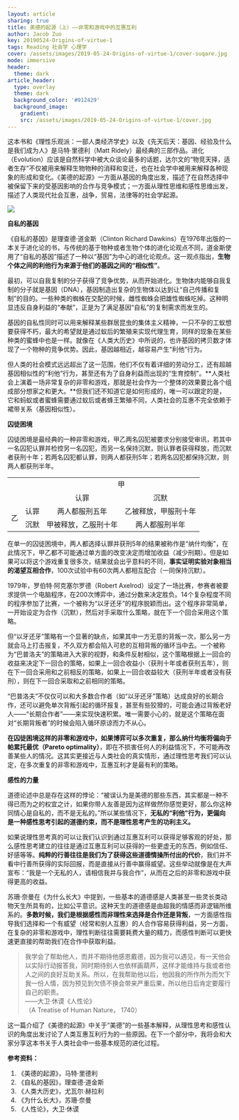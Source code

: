 ```yaml
---
layout: article
sharing: true
title: 美德的起源（上）——非零和游戏中的互惠互利
author: Jacob Zuo
key: 20190524-Origins-of-virtue-1
tags: Reading 社会学 心理学
cover: /assets/images/2019-05-24-Origins-of-virtue-1/cover-suqare.jpg
mode: immersive
header:
  theme: dark
article_header:
  type: overlay
  theme: dark
  background_color: '#912429'
  background_image: 
    gradient: 
    src: /assets/images/2019-05-24-Origins-of-virtue-1/cover.jpg
---
```


这本书和《理性乐观派：一部人类经济学史》以及《先天后天：基因、经验及什么是我们成为人》是马特·里德利（Matt Ridely）最经典的三部作品。进化（Evolution）应该是自然科学中被大众谈论最多的话题，达尔文的“物竞天择，适者生存”不仅被用来解释生物物种的消释和变迁，也在社会学中被用来解释各种现象的形成和变化。《美德的起源》一方面从基因的角度出发，描述了在自然选择中被保留下来的受基因影响的合作与竞争模式；一方面从理性思维和感性思维出发，描述了人类现代社会互惠，战争，贸易，法律等的社会学起源。

![]({{site.url}}/assets/images/2019-05-24-Origins-of-virtue-1/cover-clear.jpg)


**自私的基因**

《自私的基因》是理查德·道金斯（Clinton Richard Dawkins）在1976年出版的一本关于进化论的书，与传统的基于物种或者生物个体的进化论观点不同，道金斯使用了“自私的基因”描述了一种以“基因”为中心的进化论观点。这一观点指出，**生物个体之间的利他行为来源于他们的基因之间的“相似性”**。

最初，可以自我复制的分子获得了竞争优势，从而开始进化。生物体内能够自我复制的分子就是基因（DNA），基因制造出复杂的生物体以达到让“自己传播和复制”的目的。一些种类的蜘蛛在交配的时候，雌性蜘蛛会把雄性蜘蛛吃掉。这种明显违反自身利益的“奉献”，正是为了满足基因“自私”的复制需求而发生的。

基因的自私性同时可以用来解释某些群居昆虫的集体主义精神，一只不孕的工蚁想要获得不朽，最大的希望就是通过蚁后的繁殖来实现代理生育，同样的现象在某些种类的蜜蜂中也是一样。就像在《人类大历史》中所说的，也许基因的拷贝数才体现了一个物种的竞争优势。因此，基因越相近，越容易产生“利他”行为。

但人类的社会模式远远超出了这一范围，他们不仅有着详细的劳动分工，还有超越基因相似性的“利他”行为，甚至还有为了自身利益而出现的“生育控制”。**人类社会上演着一场非常复杂的非零和游戏，那就是社会作为一个整体的效果要比各个组成部分想家之和更大。**但我们还不知道它是如何形成的，唯一可以跟定的是，它和蚂蚁或者蜜蜂需要通过蚁后或者蜂王繁殖不同，人类社会的互惠不完全依赖于裙带关系（基因相似性）。

**囚徒困境**

囚徒困境是最经典的一种非零和游戏，甲乙两名囚犯被要求分别接受审讯，若其中一名囚犯认罪并检控另一名囚犯，而另一名保持沉默，则认罪者获得释放，而沉默者获刑十年；若两名囚犯都认罪，则两人都获刑5年；若两名囚犯都保持沉默，则两人都获刑半年。

<table style="text-align:center;">
  <tbody>
  <tr>
    <td colspan="2" rowspan="2"></td>
    <td colspan="2">甲</td>
  </tr>
  <tr>
    <td>认罪</td>
    <td>沉默</td>
  </tr>
  <tr>
    <td rowspan="2">乙</td>
    <td>认罪</td>
    <td>两人都服刑五年</td>
    <td>乙被释放，甲服刑十年</td>
  </tr>
  <tr>
    <td>沉默</td>
    <td>甲被释放，乙服刑十年</td>
    <td>两人都服刑半年</td>
  </tr>
  </tbody>
</table>

在单一的囚徒困境中，两人都选择认罪并获刑5年的结果被称作是“纳什均衡”，在此情况下，甲乙都不可能通过单方面的改变决定而增加收益（减少刑期）。但是如果可以将这个游戏重复很多次，结果就会出乎意料的不同，**事实证明实验对象相当的渴望互相合作**，100次试验中有60次两人都相互配合（一同保持沉默）。

1979年，罗伯特·阿克塞尔罗德（Robert Axelrod）设定了一场比赛，参赛者被要求提供一个电脑程序，在200次博弈中，通过分数来决定胜负。14个复杂程度不同的程序参加了比赛，一个被称为“以牙还牙”的程序脱颖而出。这个程序非常简单，一开始设定为合作（沉默），然后对手采取什么策略，就在下一个回合采用这个策略。

但“以牙还牙”策略有一个显著的缺点，如果其中一方无意的背叛一次，那么另一方就会马上打击报复，不久双方都会陷入可悲的互相背叛的循环当中去。一个被称为“巴普洛夫”的策略进入大家的视野，和条件反射相似，这个策略根据上一回合的收益来决定下一回合的策略，如果上一回合收益小（获刑十年或者获刑五年），则在下一回合采用和之前相反的策略，如果上一回合收益较大（获刑半年或者没有获刑），则在下一回合采取和之前相同的策略。

“巴普洛夫”不仅仅可以和大多数合作者（如“以牙还牙”策略）达成良好的长期合作，还可以避免单次背叛引起的循环报复，甚至有些狡猾的，可能会通过背叛老好人——“长期合作者”——来实现快速积累。唯一需要小心的，就是这个策略在面对“长期背叛者”的时候会陷入循环原谅而力不从心。

**在囚徒困境这样的非零和游戏中，如果博弈可以多次重复，那么纳什均衡将偏向于帕累托最优（Pareto optimality）**，即在不损害任何人的利益情况下，不可能再改善某些人的情况。这其实更接近与人类社会的真实情形，通过理性思考我们可以认定，在多次重复的非零和游戏中，互惠互利才是最有利的策略。

**感性的力量**

道德论述中总是存在这样的悖论：“被误认为是美德的那些东西，其实都是一种不得已而为之的权宜之计，如果你带人友善是因为这样做然你感觉更好，那么你这种同情心是自私的，而不是无私的。”所以某些情况下，**无私的“利他”行为，更偏向是一种感性思考引起的道德约束，而不是理性思考产生的功利主义。**

如果说理性思考真的可以让我们认识到通过互惠互利可以获得足够客观的好处，那么感性思考建立的往往是通过互惠互利可以获得的一些更虚无的东西，例如信任、好感等等。**纯粹的行善往往是我们为了获得这些道德情操所付出的代价**，我们并不看中行善所获得的实际回报，而是直接从行善中赢得威望。这些举动就像是在大声宣布：“我是一个无私的人，请相信我并与我合作”，从而在之后的非零和游戏中获得更高的收益。

苏珊·奈曼在《为什么长大》中提到，一些基本的道德感是人类甚至一些灵长类动物天生所具有的，比如公平意识。这种天生的道德感是由超我的情感而非逻辑所维系的。**多数时候，我们是根据感性而非理性来选择是合作还是背叛**，一方面感性指导我们选择和一个有威望（经常和别人互惠）的人合作容易获得利益，另一方面，在复杂的非零和游戏中，理性判断往往需要耗费大量的精力，而感性判断可以更快速更直接的帮助我们在合作中获取利益。

> 我学会了帮助他人，而并不期待他感恩戴德，因为我可以遇见，有一天他会以实际行动报答我，同时期待别人也依样画葫芦，这样才能维持与我或者他人之间的良好互助关系。所以，在我帮助他以后，他因我的所作所为而欠下我一份人情，因为预见到欠债不换会带来严重后果，所以他日后肯定要履行自己的职责。  
> ——大卫·休谟《人性论》  
> （A Treatise of Human Nature， 1740）

这一篇介绍了《美德的起源》中关于“美德”的一些基本解释，从理性思考和感性认识的角度出发讨论了人类互惠互利行为的一些原因。在下一个部分中，我将会和大家分享这本书关于人类社会中一些基本规范的进化过程。

**参考资料：**

1. 《美德的起源》，马特·里德利  
2. 《自私的基因》，理查德·道金斯  
3. 《人类大历史》，尤瓦尔·赫拉利  
4. 《为什么长大》，苏珊·奈曼  
5. 《人性论》，大卫·休谟